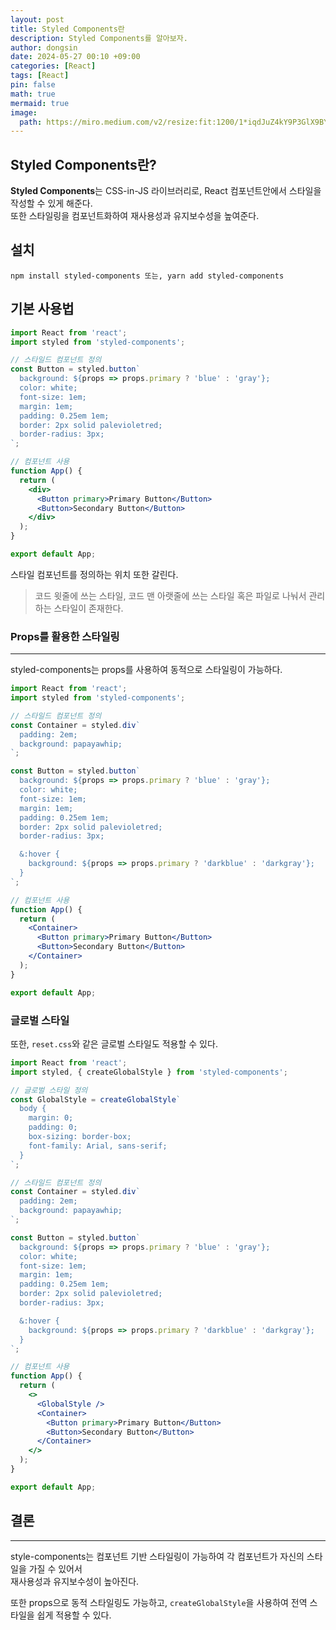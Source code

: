 ```yaml
---
layout: post
title: Styled Components란
description: Styled Components를 알아보자.
author: dongsin
date: 2024-05-27 00:10 +09:00
categories: [React]
tags: [React]
pin: false
math: true
mermaid: true
image:
  path: https://miro.medium.com/v2/resize:fit:1200/1*iqdJuZ4kY9P3GlX9BYfGGA.png
---
```


## Styled Components란?
**Styled Components**는 CSS-in-JS 라이브러리로, React 컴포넌트안에서 스타일을 작성할 수 있게 해준다.<br />
또한 스타일링을 컴포넌트화하여 재사용성과 유지보수성을 높여준다.<br />

## 설치
```
npm install styled-components 또는, yarn add styled-components
```

## 기본 사용법

```jsx
import React from 'react';
import styled from 'styled-components';

// 스타일드 컴포넌트 정의
const Button = styled.button`
  background: ${props => props.primary ? 'blue' : 'gray'};
  color: white;
  font-size: 1em;
  margin: 1em;
  padding: 0.25em 1em;
  border: 2px solid palevioletred;
  border-radius: 3px;
`;

// 컴포넌트 사용
function App() {
  return (
    <div>
      <Button primary>Primary Button</Button>
      <Button>Secondary Button</Button>
    </div>
  );
}

export default App;

```

스타일 컴포넌트를 정의하는 위치 또한 갈린다.

> 코드 윗줄에 쓰는 스타일, 코드 맨 아랫줄에 쓰는 스타일 혹은 파일로 나눠서 관리하는 스타일이 존재한다.

### Props를 활용한 스타일링
---
styled-components는 props를 사용하여 동적으로 스타일링이 가능하다.

```jsx
import React from 'react';
import styled from 'styled-components';

// 스타일드 컴포넌트 정의
const Container = styled.div`
  padding: 2em;
  background: papayawhip;
`;

const Button = styled.button`
  background: ${props => props.primary ? 'blue' : 'gray'};
  color: white;
  font-size: 1em;
  margin: 1em;
  padding: 0.25em 1em;
  border: 2px solid palevioletred;
  border-radius: 3px;

  &:hover {
    background: ${props => props.primary ? 'darkblue' : 'darkgray'};
  }
`;

// 컴포넌트 사용
function App() {
  return (
    <Container>
      <Button primary>Primary Button</Button>
      <Button>Secondary Button</Button>
    </Container>
  );
}

export default App;

```

### 글로벌 스타일
또한, `reset.css`와 같은 글로벌 스타일도 적용할 수 있다.

```jsx
import React from 'react';
import styled, { createGlobalStyle } from 'styled-components';

// 글로벌 스타일 정의
const GlobalStyle = createGlobalStyle`
  body {
    margin: 0;
    padding: 0;
    box-sizing: border-box;
    font-family: Arial, sans-serif;
  }
`;

// 스타일드 컴포넌트 정의
const Container = styled.div`
  padding: 2em;
  background: papayawhip;
`;

const Button = styled.button`
  background: ${props => props.primary ? 'blue' : 'gray'};
  color: white;
  font-size: 1em;
  margin: 1em;
  padding: 0.25em 1em;
  border: 2px solid palevioletred;
  border-radius: 3px;

  &:hover {
    background: ${props => props.primary ? 'darkblue' : 'darkgray'};
  }
`;

// 컴포넌트 사용
function App() {
  return (
    <>
      <GlobalStyle />
      <Container>
        <Button primary>Primary Button</Button>
        <Button>Secondary Button</Button>
      </Container>
    </>
  );
}

export default App;

```

## 결론
---
style-components는 컴포넌트 기반 스타일링이 가능하여 각 컴포넌트가 자신의 스타일을 가질 수 있어서<br />
재사용성과 유지보수성이 높아진다. <br />

또한 props으로 동적 스타일링도 가능하고, `createGlobalStyle`을 사용하여 전역 스타일을 쉽게 적용할 수 있다. <br />

